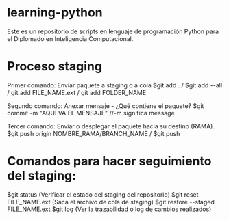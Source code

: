 # learning-python
Este es un repositorio de scripts en lenguaje de programación Python para el Diplomado en Inteligencia Computacional.

# Proceso staging

Primer comando: Enviar paquete a staging o a cola
$git add . / $git add --all / git add FILE_NAME.ext / git add FOLDER_NAME

Segundo comando: Anexar mensaje - ¿Qué contiene el paquete?
$git commit -m "AQUÍ VA EL MENSAJE"   //-m significa message

Tercer comando: Enviar o desplegar el paquete hacia su destino (RAMA).
$git push origin NOMBRE_RAMA/BRANCH_NAME / $git push

# Comandos para hacer seguimiento del staging:

$git status (Verificar el estado del staging del repositorio)
$git reset FILE_NAME.ext (Saca el archivo de cola de staging)
$git restore --staged FILE_NAME.ext
$git log (Ver la trazabilidad o log de cambios realizados)
